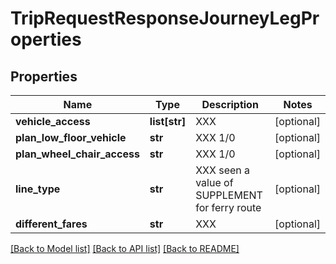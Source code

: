 # TripRequestResponseJourneyLegProperties

## Properties
Name | Type | Description | Notes
------------ | ------------- | ------------- | -------------
**vehicle_access** | **list[str]** | XXX | [optional] 
**plan_low_floor_vehicle** | **str** | XXX 1/0 | [optional] 
**plan_wheel_chair_access** | **str** | XXX 1/0 | [optional] 
**line_type** | **str** | XXX seen a value of SUPPLEMENT for ferry route  | [optional] 
**different_fares** | **str** | XXX | [optional] 

[[Back to Model list]](../README.md#documentation-for-models) [[Back to API list]](../README.md#documentation-for-api-endpoints) [[Back to README]](../README.md)


